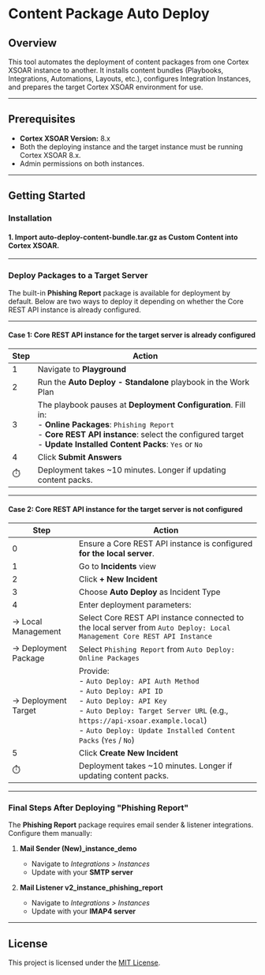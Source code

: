 # Content Package Auto Deploy

## Overview
This tool automates the deployment of content packages from one Cortex XSOAR instance to another.
It installs content bundles (Playbooks, Integrations, Automations, Layouts, etc.), configures Integration Instances, and prepares the target Cortex XSOAR environment for use.

---
## Prerequisites
- **Cortex XSOAR Version:** 8.x  
- Both the deploying instance and the target instance must be running Cortex XSOAR 8.x.  
- Admin permissions on both instances.  

---
## Getting Started

### Installation

#### 1. Import auto-deploy-content-bundle.tar.gz as Custom Content into Cortex XSOAR.

---
### Deploy Packages to a Target Server

The built-in **Phishing Report** package is available for deployment by default.
Below are two ways to deploy it depending on whether the Core REST API instance is already configured.

---

#### Case 1: Core REST API instance for the target server is already configured

| Step | Action                                                                                                                                                                                                                               |
| ---- | ------------------------------------------------------------------------------------------------------------------------------------------------------------------------------------------------------------------------------------ |
| 1    | Navigate to **Playground**                                                                                                                                                                                                           |
| 2    | Run the **Auto Deploy - Standalone** playbook in the Work Plan                                                                                                                                                                       |
| 3    | The playbook pauses at **Deployment Configuration**. Fill in: <br> - **Online Packages**: `Phishing Report` <br> - **Core REST API instance**: select the configured target <br> - **Update Installed Content Packs**: `Yes` or `No` |
| 4    | Click **Submit Answers**                                                                                                                                                                                                             |
| ⏱️   | Deployment takes \~10 minutes. Longer if updating content packs.                                                                                                                                                                     |

---

#### Case 2: Core REST API instance for the target server is not configured

| Step                 | Action                                                                                                                                                                                                                                                          |
| -------------------- | --------------------------------------------------------------------------------------------------------------------------------------------------------------------------------------------------------------------------------------------------------------- |
| 0                    | Ensure a Core REST API instance is configured **for the local server**.          |
| 1                    | Go to **Incidents** view                                                                                                                                                                                                                                        |
| 2                    | Click **+ New Incident**                                                                                                                                                                                                                                        |
| 3                    | Choose **Auto Deploy** as Incident Type                                                                                                                                                                                                                         |
| 4                    | Enter deployment parameters:                                                                                                                                                                                                                                    |
| → Local Management   | Select Core REST API instance connected to the local server from `Auto Deploy: Local Management Core REST API Instance`                                                                                                                                                                       |
| → Deployment Package | Select `Phishing Report` from `Auto Deploy: Online Packages`                                                                                                                                                                                                    |
| → Deployment Target  | Provide: <br> - `Auto Deploy: API Auth Method` <br> - `Auto Deploy: API ID` <br> - `Auto Deploy: API Key` <br> - `Auto Deploy: Target Server URL` (e.g., `https://api-xsoar.example.local`) <br> - `Auto Deploy: Update Installed Content Packs` (`Yes` / `No`) |
| 5                    | Click **Create New Incident**                                                                                                                                                                                                                                   |
| ⏱️                   | Deployment takes \~10 minutes. Longer if updating content packs.                                                                                                                                                                                                |

---

### Final Steps After Deploying "Phishing Report"

The **Phishing Report** package requires email sender & listener integrations. Configure them manually:

1. **Mail Sender (New)\_instance\_demo**

   * Navigate to *Integrations > Instances*
   * Update with your **SMTP server**

2. **Mail Listener v2\_instance\_phishing\_report**

   * Navigate to *Integrations > Instances*
   * Update with your **IMAP4 server**

---

## License

This project is licensed under the [MIT License](LICENSE).

